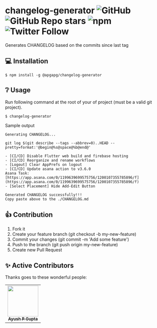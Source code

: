 # changelog-generator ![GitHub](https://img.shields.io/github/license/apgapg/changelog-generator) ![GitHub Repo stars](https://img.shields.io/github/stars/apgapg/changelog-generator?style=social) ![npm](https://img.shields.io/npm/v/@apgapg/changelog-generator) ![Twitter Follow](https://img.shields.io/twitter/follow/ayushpgupta?style=social)

Generates CHANGELOG based on the commits since last tag

## 💻 Installation

```
$ npm install -g @apgapg/changelog-generator
```

## ❔ Usage

Run following command at the root of your of project (must be a valid git project).
```
$ changelog-generator
```

Sample output

```
Generating CHANGELOG...

git log $(git describe --tags --abbrev=0)..HEAD --pretty=format:'@begin@%s@space@%b@end@'

- [CI/CD] Disable Flutter web build and firebase hosting
- [CI/CD] Reorganize and rename workflows
- [Logout] Clear AppPrefs on logout
- [CI/CD] Update asana action to v3.6.0
Asana Task: [https://app.asana.com/0/1199639699575756/1200107355785896/f](https://app.asana.com/0/1199639699575756/1200107355785896/f)
- [Select Placement] Hide Add-Edit Button

Generated CHANGELOG successfully!!!
Copy paste above to the ./CHANGELOG.md

```

## 👍 Contribution

1. Fork it
2. Create your feature branch (git checkout -b my-new-feature)
3. Commit your changes (git commit -m 'Add some feature')
4. Push to the branch (git push origin my-new-feature)
5. Create new Pull Request

## ✨ Active Contributors 

Thanks goes to these wonderful people:

<!-- ALL-CONTRIBUTORS-LIST:START - Do not remove or modify this section -->
<!-- prettier-ignore-start -->
<!-- markdownlint-disable -->
<table>
  <tr>
    <td align="center"><a href="https://github.com/apgapg"><img src="https://avatars0.githubusercontent.com/u/13887407?v=4?s=100" width="100px;" alt=""/><br /><sub><b>Ayush P Gupta</b></sub></a><br /></td>
  </tr>
  
</table>
